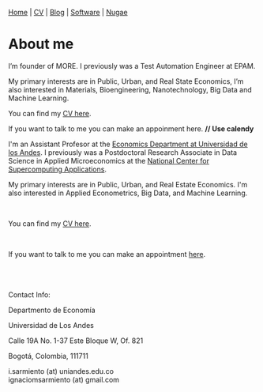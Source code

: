 
[Home](index.md) | [CV](documents/Andrea%20Bertieri%208D.pdf) | [Blog](index.md) | [Software](index.md) | [Nugae](index.md)


# About me
<p>
I’m founder of MORE. I previously was a Test Automation Engineer at EPAM.

<br>

My primary interests are in Public, Urban, and Real State Economics, I’m also interested in Materials, Bioengineering, Nanotechnology, Big Data and Machine Learning.

You can find my [CV here](https://www.notion.so/CV-1b3748e53ac140baa4ef55712aaaf0f6).

If you want to talk to me you can make an appoinment here. **// Use calendy**

I'm an Assistant Profesor at the [Economics Department at Universidad de los Andes](https://economia.uniandes.edu.co/). I previously was a Postdoctoral Research Associate in Data Science in Applied Microeconomics at the [National Center for Supercomputing Applications](http://www.ncsa.illinois.edu/).

My primary interests are in Public, Urban, and Real Estate Economics. I'm also interested in Applied Econometrics, Big Data, and Machine Learning.
</p>

<br>

You can find my [CV here](/assets/CV_Sarmiento_Barbieri.pdf).

<br>

If you want to talk to me you can make an appointment [here](https://calendly.com/i-sarmiento/horarios-atencion-estudiantes).

<br>
<br>
<br>
Contact Info:

<i class="fa fa-home"></i>  Departmento de Economía

Universidad de Los Andes

Calle 19A No.  1-37 Este Bloque W, Of. 821

Bogotá, Colombia, 111711


<i class="fa fa-envelope"></i> i.sarmiento (at) uniandes.edu.co <br>
<i class="fa fa-envelope"></i> ignaciomsarmiento (at) gmail.com



<br>
<br>
